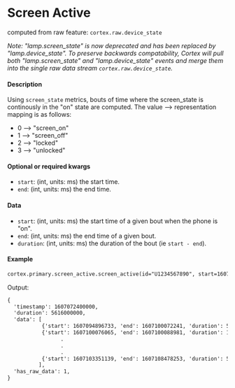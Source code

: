 # Screen Active

computed from raw feature: `cortex.raw.device_state`

_Note: "lamp.screen_state" is now deprecated and has been replaced by "lamp.device_state". To preserve backwards compatability, Cortex will pull both "lamp.screen_state" and "lamp.device_state" events and merge them into the single raw data stream `cortex.raw.device_state`._

#### Description

Using `screen_state` metrics, bouts of time where the screen_state is continously in the "on" state are computed. The value --> representation mapping is as follows:
- 0 --> "screen_on"
- 1 --> "screen_off"
- 2 --> "locked"
- 3 --> "unlocked"


#### Optional or required kwargs

- `start`: (int, units: ms) the start time.
- `end`: (int, units: ms) the end time.

#### Data

- `start`: (int, units: ms) the start time of a given bout when the phone is "on".
- `end`: (int, units: ms) the end time of a given bout.
- `duration`: (int, units: ms) the duration of the bout (ie `start - end`).

#### Example

```markdown
cortex.primary.screen_active.screen_active(id="U1234567890", start=1607072400000, end=cortex.now())
```
Output:
```markdown
{
  'timestamp': 1607072400000,
  'duration': 5616000000,
  'data': [
           {'start': 1607094896733, 'end': 1607100072241, 'duration': 5175508},
           {'start': 1607100076065, 'end': 1607100088981, 'duration': 12916},
                 .
                 .
                 .
           {'start': 1607103351139, 'end': 1607108478253, 'duration': 5127114}
          ],
  'has_raw_data': 1,
}
```

